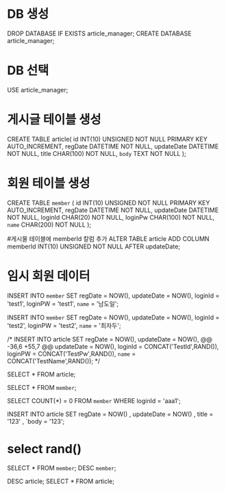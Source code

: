 # DB 생성
DROP DATABASE IF EXISTS article_manager;
CREATE DATABASE article_manager;

# DB 선택 
USE article_manager;

# 게시글 테이블 생성
CREATE TABLE article(
    id INT(10) UNSIGNED NOT NULL PRIMARY KEY AUTO_INCREMENT,
    regDate DATETIME NOT NULL,
    updateDate DATETIME NOT NULL,
    title CHAR(100) NOT NULL,
    `body` TEXT NOT NULL
);

# 회원 테이블 생성
CREATE TABLE `member` (
    id INT(10) UNSIGNED NOT NULL PRIMARY KEY AUTO_INCREMENT,
    regDate DATETIME NOT NULL,
    updateDate DATETIME NOT NULL,
    loginId CHAR(20) NOT NULL,
    loginPw CHAR(100) NOT NULL,
    `name` CHAR(200) NOT NULL
);

#게시물 테이블에 memberId 칼럼 추가
ALTER TABLE article ADD COLUMN memberId INT(10) UNSIGNED NOT NULL AFTER updateDate;

# 임시 회원 데이터
INSERT INTO `member`
SET regDate = NOW(),
updateDate = NOW(),
loginId = 'test1',
loginPW = 'test1',
`name` = '남도일';

INSERT INTO `member`
SET regDate = NOW(),
updateDate = NOW(),
loginId = 'test2',
loginPW = 'test2',
`name` = '최자두';


/*
INSERT INTO article
SET regDate = NOW(),
updateDate = NOW(),
@@ -36,6 +55,7 @@ updateDate = NOW(),
loginId = CONCAT('TestId',RAND()),
loginPW = CONCAT('TestPw',RAND()),
`name` = CONCAT('TestName',RAND());
*/

SELECT * FROM article;

SELECT * FROM `member`;

SELECT COUNT(*) = 0
FROM `member`
WHERE loginId = 'aaa1';

INSERT INTO article  SET regDate = NOW() , updateDate = NOW() , title = '123' , `body = '123';

# select rand()


SELECT * FROM `member`;
DESC `member`;

DESC article;
SELECT * FROM article;